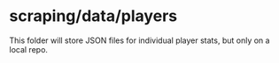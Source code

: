 # scraping/data/players
This folder will store JSON files for individual player stats, but only on a local repo.
